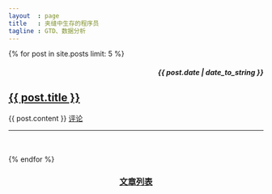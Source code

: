 ```yaml
---
layout  : page
title   : 夹缝中生存的程序员
tagline : GTD、数据分析
---
```

<div class="row">
  <div class="span12">
    <div class="row">
      <div class="span9">
        {% for post in site.posts limit: 5 %}
        <div class="row">
          <div class="span2">
            <h5 class="post-date" align="right">{{ post.date | date_to_string }}</h5>
          </div>
          <div class="span7">
            <h2><a class="post-title" href="{{site.baseurl}}{{ post.url }}">{{ post.title }}</a></h2>
            {{ post.content }}
            <a href="{{site.baseurl}}{{ post.url }}">评论</a>
            <hr>
            <br/><br/>
          </div>
        </div>
        {% endfor %}
      </div>
      <div class="span3">
      </div>
    </div>
  </div>
</div>
<div class="row">
  <center><h3><a href="{{ site.baseurl }}/archive.html">文章列表</a></h3></center>
</div>
